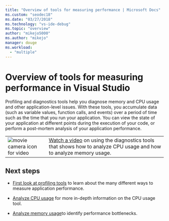 ```yaml
---
title: "Overview of tools for measuring performance | Microsoft Docs"
ms.custom: "seodec18"
ms.date: "03/27/2018"
ms.technology: "vs-ide-debug"
ms.topic: "overview"
author: "mikejo5000"
ms.author: "mikejo"
manager: douge
ms.workload: 
  - "multiple"
---
```


# Overview of tools for measuring performance in Visual Studio

Profiling and diagnostics tools help you diagnose memory and CPU usage and other application-level issues. With these tools, you accumulate data (such as variable values, function calls, and events) over a period of time such as the time that you run your application. You can view the state of your application at different points during the execution of your code, or perform a post-mortem analysis of your application performance.

| | |
|---------|---------|
| ![movie camera icon for video](../install/media/video-icon.png "Watch a video") | [Watch a video](https://mva.microsoft.com/en-US/training-courses-embed/getting-started-with-visual-studio-2017-17798/Profiling-with-Diagnostics-Tools-in-Visual-Studio-2017-daHnzMD6D_9211787171) on using the diagnostics tools that shows how to analyze CPU usage and how to analyze memory usage. |

## Next steps

* [First look at profiling tools](../profiling/profiling-feature-tour.md) to learn about the many different ways to measure application performance.

* [Analyze CPU usage](../profiling/cpu-usage.md) for more in-depth information on the CPU usage tool.

* [Analyze memory usage](../profiling/memory-usage.md)to identify performance bottlenecks. 
